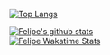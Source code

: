 

[![Top Langs](https://github-readme-stats.vercel.app/api/top-langs/?username=mrtnoo&langs_count=10&theme=radical&layout=compact&count_private=true)](https://github.com/mrtnoo)

[![Felipe's github stats](https://github-readme-stats-git-masterorgs-github-readme-stats-team.vercel.app/api?username=mrtno&theme=dark&include_all_commits=true&show_icons=true&count_private=true&role=OWNER,COLLABORATOR&include_orgs=true&hide=contribs)](https://github.com/mrtnoo)
<br>
[![Felipe Wakatime Stats](https://github-readme-stats.vercel.app/api/wakatime?username=mrtno&langs_count=5&hide=json,properties,stylus&custom_title=Most%20Used%20Languages&theme=dark&time_range=last_year)](https://wakatime.com/@mrtnoo)
